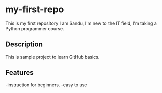 # my-first-repo
This is my first repository
I am Sandu, I'm new to the IT field, I'm taking a Python programmer course.


## Description
This is sample project to learn GitHub basics.

## Features
-instruction for beginners.
-easy to use
